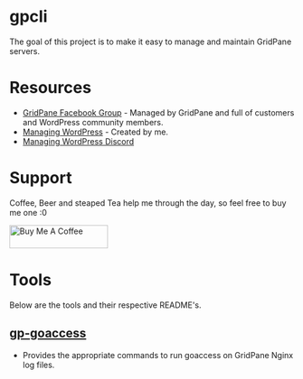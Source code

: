# gpcli
The goal of this project is to make it easy to manage and maintain GridPane servers.

# Resources
* [GridPane Facebook Group](https://www.facebook.com/groups/selfmanagedwordpress) - Managed by GridPane and full of customers and WordPress community members.
* [Managing WordPress](https://www.facebook.com/groups/managingwordpress) - Created by me.
* [Managing WordPress Discord](https://discord.gg/QCsHM234zh)

# Support
Coffee, Beer and steaped Tea help me through the day, so feel free to buy me one :0

<a href="https://www.buymeacoffee.com/jordantrask" target="_blank"><img src="https://cdn.buymeacoffee.com/buttons/default-orange.png" alt="Buy Me A Coffee" height="41" width="174"></a>

# Tools
Below are the tools and their respective README's.

## [gp-goaccess](gp-goaccess.md)
* Provides the appropriate commands to run goaccess on GridPane Nginx log files.
